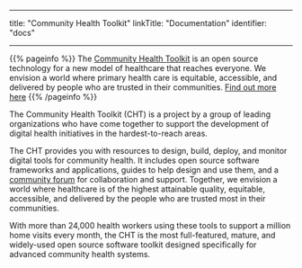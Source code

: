 
---
title: "Community Health Toolkit"
linkTitle: "Documentation"
identifier: "docs"
<!-- menu:
  main:
    weight: 20 -->
---

{{% pageinfo %}}
The [Community Health Toolkit](https://communityhealthtoolkit.org) is an open source technology for a new model of healthcare that reaches everyone. We envision a world where primary health care is equitable, accessible, and delivered by people who are trusted in their communities. [Find out more here](..)
{{% /pageinfo %}}

The Community Health Toolkit (CHT) is a project by a group of leading organizations who have come together to support the development of digital health initiatives in the hardest-to-reach areas. 

The CHT provides you with resources to design, build, deploy, and monitor digital tools for community health. It includes open source software frameworks and applications, guides to help design and use them, and a [community forum](https://forum.communityhealthtoolkit.org/) for collaboration and support.  Together, we envision a world where healthcare is of the highest attainable quality, equitable, accessible, and delivered by the people who are trusted most in their communities.  

With more than 24,000 health workers using these tools to support a million home visits every month, the CHT is the most full-featured, mature, and widely-used open source software toolkit designed specifically for advanced community health systems. 


